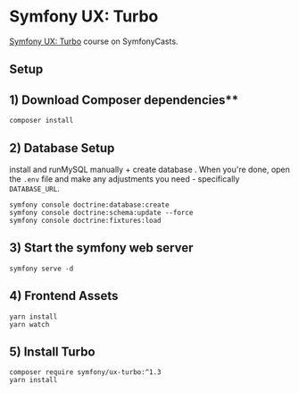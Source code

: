 # Symfony UX: Turbo
 [Symfony UX: Turbo](https://symfonycasts.com/screencast/turbo) course on SymfonyCasts.

## Setup

## 1) Download Composer dependencies**
```
composer install
```

## 2) Database Setup
install and runMySQL manually + create database . When you're done, open the `.env` file and make any
adjustments you need - specifically `DATABASE_URL`.
```
symfony console doctrine:database:create
symfony console doctrine:schema:update --force
symfony console doctrine:fixtures:load
```

## 3) Start the symfony web server
```
symfony serve -d
```

## 4) Frontend Assets
```
yarn install
yarn watch
```

## 5) Install Turbo
```
composer require symfony/ux-turbo:^1.3
yarn install
```


